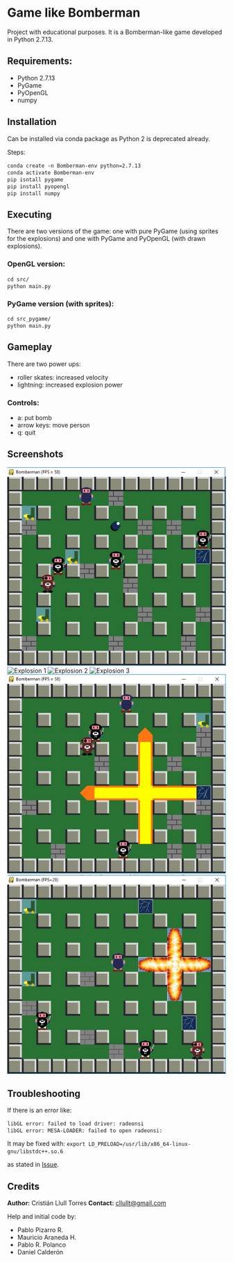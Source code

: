 # Game like Bomberman #

Project with educational purposes. It is a Bomberman-like game developed in Python 2.7.13.

## Requirements:
* Python 2.7.13
* PyGame
* PyOpenGL
* numpy

## Installation

Can be installed via conda package as Python 2 is deprecated already.

Steps:
```
conda create -n Bomberman-env python=2.7.13
conda activate Bomberman-env
pip isntall pygame
pip install pyopengl
pip install numpy
```

## Executing

There are two versions of the game: one with pure PyGame (using sprites for the explosions) and one with PyGame and PyOpenGL (with drawn explosions).

### OpenGL version:
```
cd src/
python main.py
```

### PyGame version (with sprites):
```
cd src_pygame/
python main.py
```

## Gameplay
There are two power ups:
- roller skates: increased velocity
- lightning: increased explosion power

### Controls:
- a: put bomb
- arrow keys: move person
- q: quit

## Screenshots

![Gameplay OpenGL](screenshots/bomberman_mio_opengl.png)
![Explosion 1](screenshots/bomberman_mio_opengl_dem_explosion1.png)
![Explosion 2](screenshots/bomberman_mio_opengl_dem_explosion2.png)
![Explosion 3](screenshots/bomberman_mio_opengl_dem_explosion3.png)
![Explosion 4](screenshots/bomberman_mio_opengl_explosion.png)
![Gameplay PyGame](screenshots/bomberman_mio_pygame.png)

## Troubleshooting

If there is an error like:
```
libGL error: failed to load driver: radeonsi
libGL error: MESA-LOADER: failed to open radeonsi:
```

It may be fixed with:
`export LD_PRELOAD=/usr/lib/x86_64-linux-gnu/libstdc++.so.6`

as stated in [Issue](https://github.com/pygame/pygame/issues/3405).

## Credits
**Author:** Cristián Llull Torres
**Contact:** cllullt@gmail.com

Help and initial code by:

- Pablo Pizarro R.
- Mauricio Araneda H.
- Pablo R. Polanco
- Daniel Calderón

